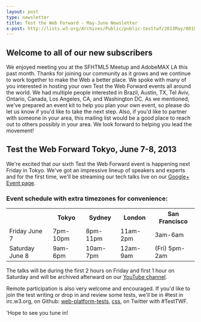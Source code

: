 ```yaml
---
layout: post
type: newsletter
title: Test the Web Forward - May-June Newsletter
x-post: http://lists.w3.org/Archives/Public/public-testtwf/2013May/0010.html
---
```


## Welcome to all of our new subscribers

We enjoyed meeting you at the SFHTML5 Meetup and AdobeMAX LA this past
month. Thanks for joining our community as it grows and we continue to
work together to make the Web a better place. We spoke with many of you
interested in hosting your own Test the Web Forward events all around the
world. We had multiple people interested in Brazil, Austin, TX, Tel Aviv,
Ontario, Canada, Los Angeles, CA, and Washington DC. As we mentioned,
we've prepared an event kit to help you plan your own event, so please do
let us know if you'd like to take the next step. Also, if you'd like to
partner with someone in your area, this mailing list would be a good place
to reach out to others possibly in your area.  We look forward to helping
you lead the movement!


## Test the Web Forward Tokyo, June 7-8, 2013

We're excited that our sixth Test the Web Forward event is happening next
Friday in Tokyo.  We've got an impressive lineup of speakers and experts
and for the first time, we'll be streaming our tech talks live on our
[Google+ Event page][1].


### Event schedule with extra timezones for convenience:

<table class="table table-hover">
<tr>
<th></th><th>Tokyo</th><th>Sydney</th><th>London</th><th>San Francisco</th>
</tr>
<tr>
<td>Friday June 7</td><td>7pm-10pm</td><td>8pm-11pm</td><td>11am-2pm</td><td>3am-6am</td>
</tr>

<tr>
<td>Saturday June 8</td><td>9am-6pm</td><td>10am-7pm</td><td>12am-9am</td><td>(Fri) 5pm-2am</td>
</tr>
</table>

The talks will be during the first 2 hours on Friday and first 1 hour on
Saturday and will be archived afterward on our [YouTube channel][2].

Remote participation is also very welcome and encouraged. If you'd like to
join the test writing or drop in and review some tests, we'll be in #test
in irc.w3.org, on Github: [web-platform-tests][3], [css][4], on Twitter with #TestTWF.

'Hope to see you tune in!

[1]: https://plus.google.com/events/cbnnd183320n38e6nch0h0gm3gs
[2]: http://www.youtube.com/user/TestTheWebForward
[3]: https://github.com/w3c/web-platform-tests/pulls
[4]: https://github.com/w3c/csswg-test/pulls


